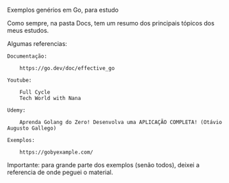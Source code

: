 Exemplos genérios em Go, para estudo

Como sempre, na pasta Docs, tem um resumo dos principais tópicos dos meus estudos.

Algumas referencias:

    Documentação: 
    
        https://go.dev/doc/effective_go

    Youtube: 
    
        Full Cycle
        Tech World with Nana

    Udemy:

        Aprenda Golang do Zero! Desenvolva uma APLICAÇÃO COMPLETA! (Otávio Augusto Gallego)

    Exemplos:

        https://gobyexample.com/


Importante: para grande parte dos exemplos (senão todos), deixei a referencia de onde peguei 
o material.
